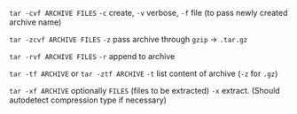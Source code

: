 `tar -cvf ARCHIVE FILES`
`-c` create, `-v` verbose, `-f` file (to pass newly created archive name)

`tar -zcvf ARCHIVE FILES`
`-z` pass archive through `gzip` -> `.tar.gz`

`tar -rvf ARCHIVE FILES`
`-r` append to archive


`tar -tf ARCHIVE` or `tar -ztf ARCHIVE`
`-t` list content of archive (`-z` for `.gz`)


`tar -xf ARCHIVE` optionally `FILES` (files to be extracted)
`-x` extract. (Should autodetect compression type if necessary)
